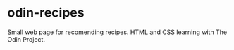 # odin-recipes
Small web page for recomending recipes.
HTML and CSS learning with The Odin Project.
